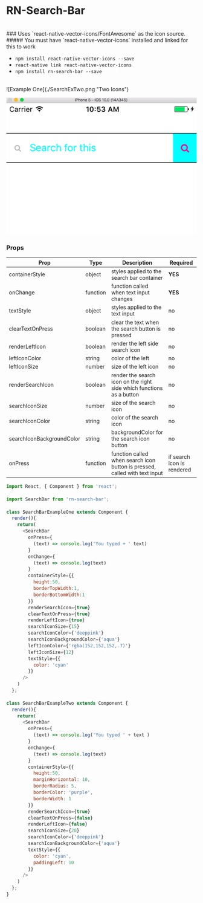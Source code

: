 # RN-Search-Bar
<br>
### Uses `react-native-vector-icons/FontAwesome` as the icon source.
<br>
##### You must have `react-native-vector-icons` installed and linked for this to work
<br>  

* `npm install react-native-vector-icons --save`
* `react-native link react-native-vector-icons`
* `npm install rn-search-bar --save`

<br>
![Example One](./SearchExTwo.png "Two Icons")

![Example One](./SearchExOne.png "Two Icons")

### Props

| Prop | Type | Description | Required |
| ---  | ---  | ---         | ---      |
| containerStyle | object | styles applied to the search bar container | **YES** |
| onChange | function | function called when text input changes | **YES** |
| textStyle | object | styles applied to the text input | no |
| clearTextOnPress | boolean | clear the text when the search button is pressed | no |
| renderLeftIcon | boolean | render the left side search icon | no |
| leftIconColor | string | color of the left | no |
| leftIconSize | number | size of the left icon | no |
| renderSearchIcon | boolean | render the search icon on the right side which functions as a button | no |
| searchIconSize | number | size of the search icon | no |
| searchIconColor | string | color of the search icon | no |
| searchIconBackgroundColor | string | backgroundColor for the search icon button | no |
| onPress | function | function called when search icon button is pressed, called with text input | if search icon is rendered |



```js
import React, { Component } from 'react';

import SearchBar from 'rn-search-bar';

class SearchBarExampleOne extends Component {
  render(){
    return(
      <SearchBar
        onPress={
          (text) => console.log('You typed + ' text)
        }
        onChange={
          (text) => console.log(text)
        }
        containerStyle={{
          height:50,
          borderTopWidth:1,
          borderBottomWidth:1
        }}
        renderSearchIcon={true}
        clearTextOnPress={true}
        renderLeftIcon={true}
        searchIconSize={15}
        searchIconColor={'deeppink'}
        searchIconBackgroundColor={'aqua'}
        leftIconColor={'rgba(152,152,152,.7)'}
        leftIconSize={12}
        textStyle={{
          color: 'cyan'
        }}
      />
    )
  };

class SearchBarExampleTwo extends Component {
  render(){
    return(
      <SearchBar
        onPress={
          (text) => console.log('You typed ' + text )
        }
        onChange={
          (text) => console.log(text)
        }
        containerStyle={{
          height:50,
          marginHorizontal: 10,
          borderRadius: 5,
          borderColor: 'purple',
          borderWidth: 1
        }}
        renderSearchIcon={true}
        clearTextOnPress={false}
        renderLeftIcon={false}
        searchIconSize={20}
        searchIconColor={'deeppink'}
        searchIconBackgroundColor={'aqua'}
        textStyle={{
          color: 'cyan',
          paddingLeft: 10
        }}
      />
    )
  };
}
```
